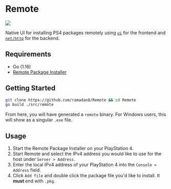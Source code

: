 # Remote

![](https://i.imgur.com/lf6Bzjd.png)

Native UI for installing PS4 packages remotely using [`ui`](https://github.com/andlabs/ui) for the frontend and [`net/http`](https://pkg.go.dev/net/http) for the backend.

## Requirements

* Go (1.16)
* [Remote Package Installer](https://github.com/flatz/ps4_remote_pkg_installer)

## Getting Started

```bash
git clone https://github.com/ramadan8/Remote && cd Remote
go build ./src/remote
```

From here, you will have generated a `remote` binary. For Windows users, this will show as a singular `.exe` file.

## Usage

1. Start the Remote Package Installer on your PlayStation 4.
2. Start Remote and select the IPv4 address you would like to use for the host under `Server > Address`.
3. Enter the local IPv4 address of your PlayStation 4 into the `Console > Address` field.
4. Click `Add file` and double click the package file you'd like to install. It **must** end with `.pkg`.